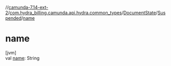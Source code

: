 //[camunda-7.14-ext-2](../../../../index.md)/[com.hydra_billing.camunda.api.hydra.common_types](../../index.md)/[DocumentState](../index.md)/[Suspended](index.md)/[name](name.md)

# name

[jvm]\
val [name](name.md): String

